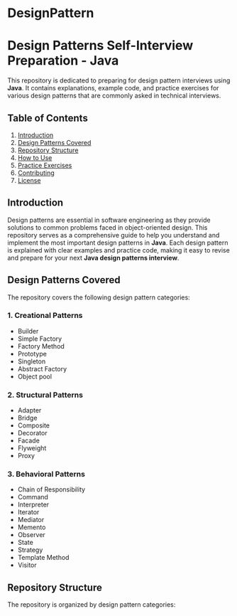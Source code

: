 # DesignPattern
# Design Patterns Self-Interview Preparation - Java

This repository is dedicated to preparing for design pattern interviews using **Java**. It contains explanations, example code, and practice exercises for various design patterns that are commonly asked in technical interviews. 

## Table of Contents

1. [Introduction](#introduction)
2. [Design Patterns Covered](#design-patterns-covered)
3. [Repository Structure](#repository-structure)
4. [How to Use](#how-to-use)
5. [Practice Exercises](#practice-exercises)
6. [Contributing](#contributing)
7. [License](#license)

## Introduction

Design patterns are essential in software engineering as they provide solutions to common problems faced in object-oriented design. This repository serves as a comprehensive guide to help you understand and implement the most important design patterns in **Java**. Each design pattern is explained with clear examples and practice code, making it easy to revise and prepare for your next **Java design patterns interview**.

## Design Patterns Covered

The repository covers the following design pattern categories:

### 1. **Creational Patterns**
   - Builder
   - Simple Factory
   - Factory Method
   - Prototype
   - Singleton
   - Abstract Factory
   - Object pool

### 2. **Structural Patterns**
   - Adapter
   - Bridge
   - Composite
   - Decorator
   - Facade
   - Flyweight
   - Proxy

### 3. **Behavioral Patterns**
   - Chain of Responsibility
   - Command
   - Interpreter
   - Iterator
   - Mediator
   - Memento
   - Observer
   - State
   - Strategy
   - Template Method
   - Visitor

## Repository Structure

The repository is organized by design pattern categories:

